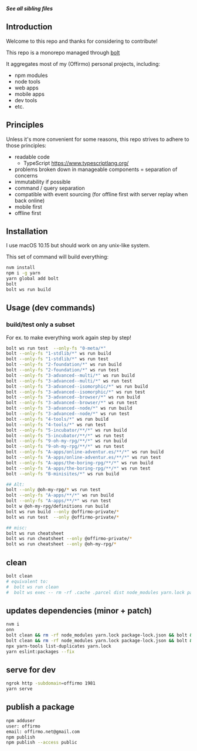 ***See all sibling files***

## Introduction
Welcome to this repo and thanks for considering to contribute!

This repo is a monorepo managed through [bolt](https://github.com/boltpkg/bolt)

It aggregates most of my (Offirmo) personal projects, including:
* npm modules
* node tools
* web apps
* mobile apps
* dev tools
* etc.


## Principles
Unless it's more convenient for some reasons, this repo strives to adhere to those principles:
- readable code
  - TypeScript https://www.typescriptlang.org/
- problems broken down in manageable components = separation of concerns
- immutability if possible
- command / query separation
- compatible with event sourcing (for offline first with server replay when back online)
- mobile first
- offline first


## Installation
I use macOS 10.15 but should work on any unix-like system.

This set of command will build everything:
```bash
nvm install
npm i -g yarn
yarn global add bolt
bolt
bolt ws run build
```

## Usage (dev commands)

### build/test only a subset

For ex. to make everything work again step by step!

```bash
bolt ws run test  --only-fs "0-meta/*"
bolt --only-fs "1-stdlib/*" ws run build
bolt --only-fs "1-stdlib/*" ws run test
bolt --only-fs "2-foundation/*" ws run build
bolt --only-fs "2-foundation/*" ws run test
bolt --only-fs "3-advanced--multi/*" ws run build
bolt --only-fs "3-advanced--multi/*" ws run test
bolt --only-fs "3-advanced--isomorphic/*" ws run build
bolt --only-fs "3-advanced--isomorphic/*" ws run test
bolt --only-fs "3-advanced--browser/*" ws run build
bolt --only-fs "3-advanced--browser/*" ws run test
bolt --only-fs "3-advanced--node/*" ws run build
bolt --only-fs "3-advanced--node/*" ws run test
bolt --only-fs "4-tools/*" ws run build
bolt --only-fs "4-tools/*" ws run test
bolt --only-fs "5-incubator/**/*" ws run build
bolt --only-fs "5-incubator/**/*" ws run test
bolt --only-fs "9-oh-my-rpg/**/*" ws run build
bolt --only-fs "9-oh-my-rpg/**/*" ws run test
bolt --only-fs "A-apps/online-adventur.es/**/*" ws run build
bolt --only-fs "A-apps/online-adventur.es/**/*" ws run test
bolt --only-fs "A-apps/the-boring-rpg/**/*" ws run build
bolt --only-fs "A-apps/the-boring-rpg/**/*" ws run test
bolt --only-fs "B-minisites/*" ws run build

## Alt:
bolt --only @oh-my-rpg/* ws run test
bolt --only-fs "A-apps/**/*" ws run build
bolt --only-fs "A-apps/**/*" ws run test
bolt w @oh-my-rpg/definitions run build
bolt ws run build --only @offirmo-private/*
bolt ws run test  --only @offirmo-private/*

## misc:
bolt ws run cheatsheet
bolt ws run cheatsheet --only @offirmo-private/*
bolt ws run cheatsheet --only @oh-my-rpg/*
```

## clean
```bash
bolt clean
# equivalent to:
#  bolt ws run clean
#  bolt ws exec -- rm -rf .cache .parcel dist node_modules yarn.lock package-lock.json yarn-error.log
```

## updates dependencies (minor + patch)
```bash
nvm i
onn
bolt clean && rm -rf node_modules yarn.lock package-lock.json && bolt && yarn outdated     && bolt build
bolt clean && rm -rf node_modules yarn.lock package-lock.json && bolt && bolt build
npx yarn-tools list-duplicates yarn.lock
yarn eslint:packages --fix
```

## serve for dev
```bash
ngrok http -subdomain=offirmo 1981
yarn serve
```

## publish a package
```bash
npm adduser
user: offirmo
email: offirmo.net@gmail.com
npm publish
npm publish --access public
```
